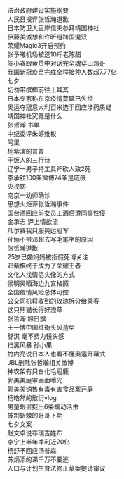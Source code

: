 法治政府建设实施纲要  
人民日报评张哲瀚道歉  
日本防卫大臣岸信夫参拜靖国神社  
伊藤美诚想和许昕组跨国混双  
荣耀Magic3开启预约  
张予曦机场被送10斤老陈醋  
陈小春跟黄贯中对话完全魂穿山鸡哥  
我国新冠疫苗完成全程接种人数超7.77亿  
七夕  
切勿带槟榔前往土耳其  
日本专家称东京疫情蔓延已失控  
奥运夺冠意大利百米选手回应涉药质疑  
靖国神社究竟是什么  
张哲瀚 书单  
中纪委评朱婷维权  
阿里  
杨紫演的普普  
干饭人的三行诗  
辽宁一男子持工具斧砍人致2死  
李承铉100条微博74条是戚薇  
央视网  
南京一幼师确诊  
思想火炬评张哲瀚事件  
国台酒回应前女员工酒后遭同事性侵  
金承志 沪上情欲流  
凡尔赛我只服奥运冠军  
孙俪不带邓超去写毛笔字的原因  
张哲瀚道歉  
25岁已婚妈妈被指假死博关注  
邓紫棋终于成为了荣耀王者  
文化人找情侣头像的方式  
侯明昊晒海边九宫格照  
全国疫情风险总体可控  
公交司机将收到的玫瑰拆分给乘客  
这只熊猫长得好潦草  
张哲瀚 旭日旗  
王一博中国红街头风造型  
舒淇 毫不费力镜头感  
扫黑风暴 孙小果  
竹内亮说日本人也看不懂奥运开幕式  
JBL删除张哲瀚相关微博  
神农架有只白化毛冠鹿  
郭美美庭审画面曝光  
郭美美销售有毒有害食品案开庭  
杨皓然的敷衍vlog  
男童眼里捉出6条蠕动活虫  
披荆斩棘的哥哥下期  
七夕文案  
赵文卓说布瑞吉姓布  
李宁上半年净利近20亿  
杨舒予回应汤普森  
苏炳添的课千万不要逃  
人口与计划生育法修正草案提请审议  

